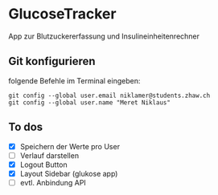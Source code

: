 # GlucoseTracker
App zur Blutzuckererfassung und Insulineinheitenrechner

## Git konfigurieren
folgende Befehle im Terminal eingeben:
```
git config --global user.email niklamer@students.zhaw.ch    
git config --global user.name "Meret Niklaus"   
```                    

## To dos
- [x] Speichern der Werte pro User
- [ ] Verlauf darstellen
- [x] Logout Button
- [x] Layout Sidebar (glukose app)
- [ ] evtl. Anbindung API